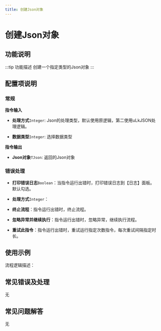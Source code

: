 ```yaml
---
title: 创建Json对象
---
```


# 创建Json对象

## 功能说明

:::tip 功能描述
创建一个指定类型的Json对象
:::

## 配置项说明

### 常规

**指令输入**

- **处理方式**`Integer`: Json的处理类型，默认使用原逻辑，第二使用uLkJSON处理逻辑。

- **数据类型**`Integer`: 选择数据类型


**指令输出**

- **Json对象**`TJson`: 返回的Json对象

### 错误处理

- **打印错误日志**`Boolean`：当指令运行出错时，打印错误日志到【日志】面板。默认勾选。

- **处理方式**`Integer`：

 - **终止流程**：指令运行出错时，终止流程。

 - **忽略异常并继续执行**：指令运行出错时，忽略异常，继续执行流程。

 - **重试此指令**：指令运行出错时，重试运行指定次数指令，每次重试间隔指定时长。

## 使用示例

流程逻辑描述：

## 常见错误及处理

无

## 常见问题解答

无

